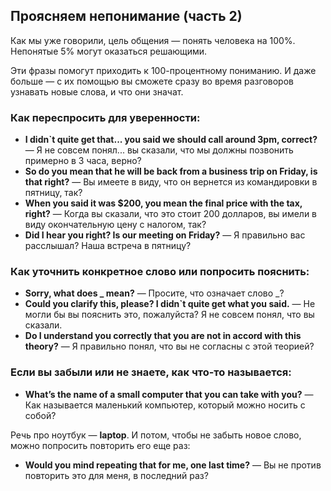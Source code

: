 ## Проясняем непонимание (часть 2)

Как мы уже говорили, цель общения — понять человека на 100%. Непонятые 5% могут оказаться 
решающими. 

Эти фразы помогут приходить к 100-процентному пониманию. И даже больше — с их помощью вы сможете сразу во время разговоров 
узнавать новые слова, и что они значат.

### Как переспросить для уверенности:

*  <b>I didn`t quite get that... you said we should call around 3pm, correct?</b> — Я не совсем понял... вы сказали, что мы должны позвонить примерно в 3 часа, верно?
*  <b>So do you mean that he will be back from a business trip on Friday, is that right?</b> — Вы имеете в виду, что он вернется из командировки в пятницу, так?
*  <b>When you said it was $200, you mean the final price with the tax, right?</b> — Когда вы сказали, что это стоит 200 долларов, вы имели в виду окончательную цену с налогом, так?
*  <b>Did I hear you right? Is our meeting on Friday?</b> — Я правильно вас расслышал? Наша встреча в пятницу?

### Как уточнить конкретное слово или попросить пояснить:

*  <b>Sorry, what does _ mean?</b> — Просите, что означает слово _?
*  <b>Could you clarify this, please? I didn`t quite get what you said.</b> — Не могли бы вы пояснить это, пожалуйста? Я не совсем понял, что вы сказали.
*  <b>Do I understand you correctly that you are not in accord with this theory?</b> — Я правильно понял, что вы не согласны с этой теорией?

### Если вы забыли или не знаете, как что-то называется:

* **What’s the name of a small computer that you can take with you?** — Как называется маленький компьютер, который можно носить с собой?

Речь про ноутбук — **laptop**. И потом, чтобы не забыть новое слово, можно попросить повторить его еще раз:
* **Would you mind repeating that for me, one last time?** — Вы не против повторить это для меня, в последний раз?
